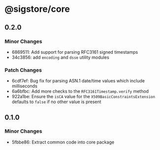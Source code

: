 # @sigstore/core

## 0.2.0

### Minor Changes

- 6869511: Add support for parsing RFC3161 signed timestamps
- 34c3856: add `encoding` and `dsse` utility modules

### Patch Changes

- 6cdf7ef: Bug fix for parsing ASN.1 date/time values which include milliseconds
- 6a6bfbc: Add more checks to the `RFC3161Timestamp.verify` method
- 922a1be: Ensure the `isCA` value for the `X509BasicConstraintsExtension` defaults to `false` if no other value is present

## 0.1.0

### Minor Changes

- 5fbbe86: Extract common code into core package
